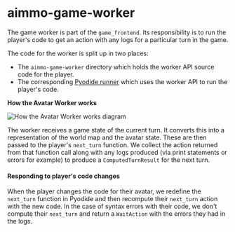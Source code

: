 # aimmo-game-worker

The game worker is part of the `game_frontend`. Its responsibility is to run the player's code to get an action with any logs for a particular turn in the game.

The code for the worker is split up in two places:

* The `aimmo-game-worker` directory which holds the worker API source code for the player.
* The corresponding [Pyodide runner](https://github.com/ocadotechnology/aimmo/tree/development/game\_frontend/src/pyodide) which uses the worker API to run the player's code.

**How the Avatar Worker works**

![How the Avatar Worker works diagram](../../../.gitbook/assets/avatar\_worker\_diagram.svg)

The worker receives a game state of the current turn. It converts this into a representation of the world map and the avatar state. These are then passed to the player's `next_turn` function. We collect the action returned from that function call along with any logs produced (via print statements or errors for example) to produce a `ComputedTurnResult` for the next turn.

#### Responding to player's code changes

When the player changes the code for their avatar, we redefine the `next_turn` function in Pyodide and then recompute their `next_turn` action with the new code. In the case of syntax errors with their code, we don't compute their `next_turn` and return a `WaitAction` with the errors they had in the logs.
